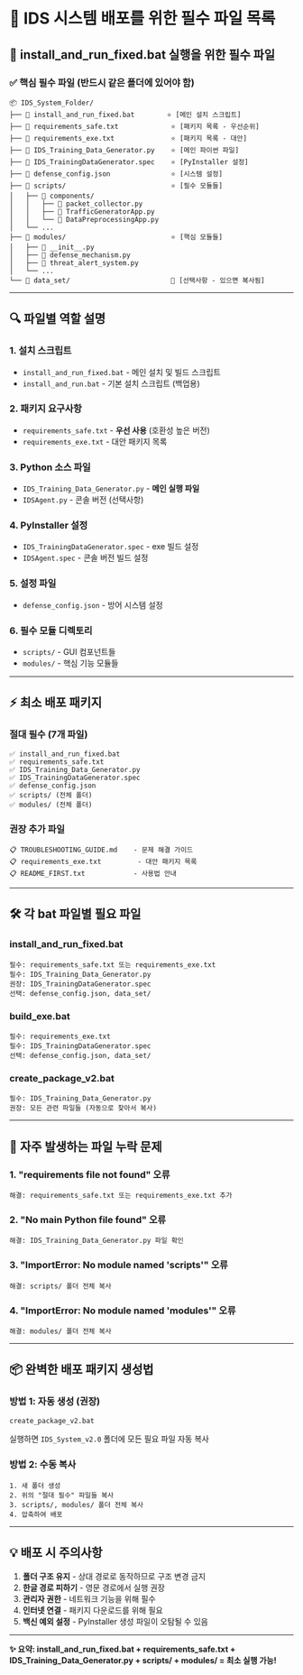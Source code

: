 # 📁 IDS 시스템 배포를 위한 필수 파일 목록

## 🚀 **install_and_run_fixed.bat 실행을 위한 필수 파일**

### ✅ **핵심 필수 파일 (반드시 같은 폴더에 있어야 함)**

```
📦 IDS_System_Folder/
├── 📄 install_and_run_fixed.bat        ⭐ [메인 설치 스크립트]
├── 📄 requirements_safe.txt             ⭐ [패키지 목록 - 우선순위]
├── 📄 requirements_exe.txt              ⭐ [패키지 목록 - 대안]
├── 📄 IDS_Training_Data_Generator.py    ⭐ [메인 파이썬 파일]
├── 📄 IDS_TrainingDataGenerator.spec    ⭐ [PyInstaller 설정]
├── 📄 defense_config.json               ⭐ [시스템 설정]
├── 📁 scripts/                          ⭐ [필수 모듈들]
│   ├── 📁 components/
│   │   ├── 📄 packet_collector.py
│   │   ├── 📄 TrafficGeneratorApp.py
│   │   └── 📄 DataPreprocessingApp.py
│   └── ...
├── 📁 modules/                          ⭐ [핵심 모듈들]
│   ├── 📄 __init__.py
│   ├── 📄 defense_mechanism.py
│   ├── 📄 threat_alert_system.py
│   └── ...
└── 📁 data_set/                         🔸 [선택사항 - 있으면 복사됨]
```

---

## 🔍 **파일별 역할 설명**

### **1. 설치 스크립트**
- `install_and_run_fixed.bat` - 메인 설치 및 빌드 스크립트
- `install_and_run.bat` - 기본 설치 스크립트 (백업용)

### **2. 패키지 요구사항**
- `requirements_safe.txt` - **우선 사용** (호환성 높은 버전)
- `requirements_exe.txt` - 대안 패키지 목록

### **3. Python 소스 파일**
- `IDS_Training_Data_Generator.py` - **메인 실행 파일**
- `IDSAgent.py` - 콘솔 버전 (선택사항)

### **4. PyInstaller 설정**
- `IDS_TrainingDataGenerator.spec` - exe 빌드 설정
- `IDSAgent.spec` - 콘솔 버전 빌드 설정

### **5. 설정 파일**
- `defense_config.json` - 방어 시스템 설정

### **6. 필수 모듈 디렉토리**
- `scripts/` - GUI 컴포넌트들
- `modules/` - 핵심 기능 모듈들

---

## ⚡ **최소 배포 패키지**

### **절대 필수 (7개 파일)**
```
✅ install_and_run_fixed.bat
✅ requirements_safe.txt  
✅ IDS_Training_Data_Generator.py
✅ IDS_TrainingDataGenerator.spec
✅ defense_config.json
✅ scripts/ (전체 폴더)
✅ modules/ (전체 폴더)
```

### **권장 추가 파일**
```
📋 TROUBLESHOOTING_GUIDE.md    - 문제 해결 가이드
📋 requirements_exe.txt         - 대안 패키지 목록
📋 README_FIRST.txt            - 사용법 안내
```

---

## 🛠️ **각 bat 파일별 필요 파일**

### **install_and_run_fixed.bat**
```
필수: requirements_safe.txt 또는 requirements_exe.txt
필수: IDS_Training_Data_Generator.py
권장: IDS_TrainingDataGenerator.spec
선택: defense_config.json, data_set/
```

### **build_exe.bat**
```
필수: requirements_exe.txt
필수: IDS_TrainingDataGenerator.spec
선택: defense_config.json, data_set/
```

### **create_package_v2.bat**
```
필수: IDS_Training_Data_Generator.py
권장: 모든 관련 파일들 (자동으로 찾아서 복사)
```

---

## 🚨 **자주 발생하는 파일 누락 문제**

### **1. "requirements file not found" 오류**
```
해결: requirements_safe.txt 또는 requirements_exe.txt 추가
```

### **2. "No main Python file found" 오류**
```
해결: IDS_Training_Data_Generator.py 파일 확인
```

### **3. "ImportError: No module named 'scripts'" 오류**
```
해결: scripts/ 폴더 전체 복사
```

### **4. "ImportError: No module named 'modules'" 오류**  
```
해결: modules/ 폴더 전체 복사
```

---

## 📦 **완벽한 배포 패키지 생성법**

### **방법 1: 자동 생성 (권장)**
```cmd
create_package_v2.bat
```
실행하면 `IDS_System_v2.0` 폴더에 모든 필요 파일 자동 복사

### **방법 2: 수동 복사**
```
1. 새 폴더 생성
2. 위의 "절대 필수" 파일들 복사  
3. scripts/, modules/ 폴더 전체 복사
4. 압축하여 배포
```

---

## 💡 **배포 시 주의사항**

1. **폴더 구조 유지** - 상대 경로로 동작하므로 구조 변경 금지
2. **한글 경로 피하기** - 영문 경로에서 실행 권장  
3. **관리자 권한** - 네트워크 기능을 위해 필수
4. **인터넷 연결** - 패키지 다운로드를 위해 필요
5. **백신 예외 설정** - PyInstaller 생성 파일이 오탐될 수 있음

---

**✨ 요약: install_and_run_fixed.bat + requirements_safe.txt + IDS_Training_Data_Generator.py + scripts/ + modules/ = 최소 실행 가능!** 